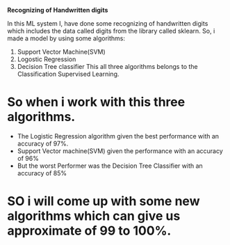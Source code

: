 **Recognizing of Handwritten digits**


In this ML system I, have done some recognizing of handwritten digits which includes the data called digits from the library called sklearn.
So, i made a model by using some algorithms:
   1. Support Vector Machine(SVM)
   2. Logostic Regression
   3. Decision Tree classifier
This all three algorithms belongs to the Classification Supervised Learning.


# So when i work with this three algorithms. 

* The Logistic Regression algorithm given the best performance with an accuracy of 97%.
* Support Vector machine(SVM) given the performance with an accuracy of 96%
* But the worst Performer was the Decision Tree Classifier with an accuracy of 85%


# SO i will come up with some new algorithms which can give  us approximate of 99 to 100%.
